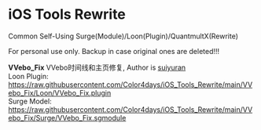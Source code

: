 # iOS Tools Rewrite

Common Self-Using Surge(Module)/Loon(Plugin)/QuantmultX(Rewrite)

For personal use only. Backup in case original ones are deleted!!!

**VVebo_Fix**
  VVebo时间线和主页修复, Author is [suiyuran](https://github.com/suiyuran)  
  Loon Plugin: https://raw.githubusercontent.com/Color4days/iOS_Tools_Rewrite/main/VVebo_Fix/Loon/VVebo_Fix.plugin  
  Surge Model: https://raw.githubusercontent.com/Color4days/iOS_Tools_Rewrite/main/VVebo_Fix/Surge/VVebo_Fix.sgmodule

